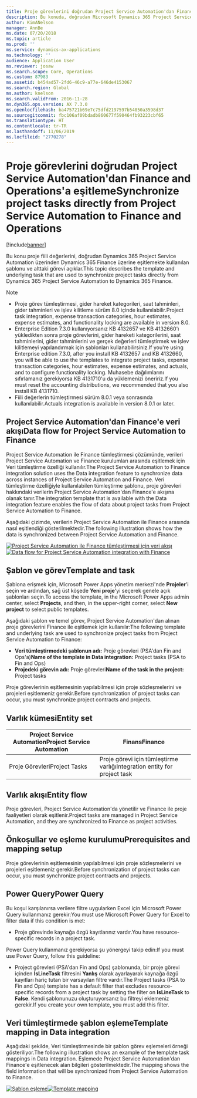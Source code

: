 ```yaml
---
title: Proje görevlerini doğrudan Project Service Automation'dan Finance and Operations'a eşitleme
description: Bu konuda, doğrudan Microsoft Dynamics 365 Project Service Automation'dan alınan proje görevlerini Dynamics 365 Finance ile eşitlemek için kullanılan şablon ve temel görevler açıklanmaktadır.
author: KimANelson
manager: AnnBe
ms.date: 07/20/2018
ms.topic: article
ms.prod: ''
ms.service: dynamics-ax-applications
ms.technology: ''
audience: Application User
ms.reviewer: josaw
ms.search.scope: Core, Operations
ms.custom: 87983
ms.assetid: b454ad57-2fd6-46c9-a77e-646de4153067
ms.search.region: Global
ms.author: knelson
ms.search.validFrom: 2016-11-28
ms.dyn365.ops.version: AX 7.3.0
ms.openlocfilehash: ba475721b69e7c75dfd2197597b54050a3598d37
ms.sourcegitcommit: fbc106af09bdadb860677f590464fb93223cbf65
ms.translationtype: HT
ms.contentlocale: tr-TR
ms.lasthandoff: 11/06/2019
ms.locfileid: "2770278"
---
```

# <a name="synchronize-project-tasks-directly-from-project-service-automation-to-finance-and-operations"></a><span data-ttu-id="9c2af-103">Proje görevlerini doğrudan Project Service Automation'dan Finance and Operations'a eşitleme</span><span class="sxs-lookup"><span data-stu-id="9c2af-103">Synchronize project tasks directly from Project Service Automation to Finance and Operations</span></span>

[!include[banner](../includes/banner.md)]

<span data-ttu-id="9c2af-104">Bu konu proje fiili değerlerini, doğrudan Dynamics 365 Project Service Automation üzerinden Dynamics 365 Finance üzerine eşitlemekte kullanılan şablonu ve alttaki görevi açıklar.</span><span class="sxs-lookup"><span data-stu-id="9c2af-104">This topic describes the template and underlying task that are used to synchronize project tasks directly from Dynamics 365 Project Service Automation to Dynamics 365 Finance.</span></span>

> [!NOTE]
> - <span data-ttu-id="9c2af-105">Proje görev tümleştirmesi, gider hareket kategorileri, saat tahminleri, gider tahminleri ve işlev kilitleme sürüm 8.0 içinde kullanılabilir.</span><span class="sxs-lookup"><span data-stu-id="9c2af-105">Project task integration, expense transaction categories, hour estimates, expense estimates, and functionality locking are available in version 8.0.</span></span>
> - <span data-ttu-id="9c2af-106">Enterprise Edition 7.3.0 kullanıyorsanız KB 4132657 ve KB 4132660'ı yükledikten sonra proje görevlerini, gider hareketi kategorilerini, saat tahminlerini, gider tahminlerini ve gerçek değerleri tümleştirmek ve işlev kilitlemeyi yapılandırmak için şablonları kullanabilirsiniz.</span><span class="sxs-lookup"><span data-stu-id="9c2af-106">If you're using Enterprise edition 7.3.0, after you install KB 4132657 and KB 4132660, you will be able to use the templates to integrate project tasks, expense transaction categories, hour estimates, expense estimates, and actuals, and to configure functionality locking.</span></span> <span data-ttu-id="9c2af-107">Muhasebe dağılımlarını sıfırlamanız gerekiyorsa KB 4131710'u da yüklemenizi öneririz.</span><span class="sxs-lookup"><span data-stu-id="9c2af-107">If you must reset the accounting distributions, we recommended that you also install KB 4131710.</span></span>
> - <span data-ttu-id="9c2af-108">Fiili değerlerin tümleştirmesi sürüm 8.0.1 veya sonrasında kullanılabilir.</span><span class="sxs-lookup"><span data-stu-id="9c2af-108">Actuals integration is available in version 8.0.1 or later.</span></span>

## <a name="data-flow-for-project-service-automation-to-finance"></a><span data-ttu-id="9c2af-109">Project Service Automation'dan Finance'e veri akışı</span><span class="sxs-lookup"><span data-stu-id="9c2af-109">Data flow for Project Service Automation to Finance</span></span>

<span data-ttu-id="9c2af-110">Project Service Automation ile Finance tümleştirmesi çözümünde, verileri Project Service Automation ve Finance kurulumları arasında eşitlemek için Veri tümleştirme özelliği kullanılır.</span><span class="sxs-lookup"><span data-stu-id="9c2af-110">The Project Service Automation to Finance integration solution uses the Data integration feature to synchronize data across instances of Project Service Automation and Finance.</span></span> <span data-ttu-id="9c2af-111">Veri tümleştirme özelliğiyle kullanılabilen tümleştirme şablonu, proje görevleri hakkındaki verilerin Project Service Automation'dan Finance'e akışına olanak tanır.</span><span class="sxs-lookup"><span data-stu-id="9c2af-111">The integration template that is available with the Data integration feature enables the flow of data about project tasks from Project Service Automation to Finance.</span></span>

<span data-ttu-id="9c2af-112">Aşağıdaki çizimde, verilerin Project Service Automation ile Finance arasında nasıl eşitlendiği gösterilmektedir.</span><span class="sxs-lookup"><span data-stu-id="9c2af-112">The following illustration shows how the data is synchronized between Project Service Automation and Finance.</span></span>

<span data-ttu-id="9c2af-113">[![Project Service Automation ile Finance tümleştirmesi için veri akışı](./media/ProjectTasksFlow.png)](./media/ProjectTasksFlow.png)</span><span class="sxs-lookup"><span data-stu-id="9c2af-113">[![Data flow for Project Service Automation integration with Finance](./media/ProjectTasksFlow.png)](./media/ProjectTasksFlow.png)</span></span>

## <a name="template-and-task"></a><span data-ttu-id="9c2af-114">Şablon ve görev</span><span class="sxs-lookup"><span data-stu-id="9c2af-114">Template and task</span></span>

<span data-ttu-id="9c2af-115">Şablona erişmek için, Microsoft Power Apps yönetim merkezi'nde **Projeler**'i seçin ve ardından, sağ üst köşede **Yeni proje**'yi seçerek genele açık şablonları seçin.</span><span class="sxs-lookup"><span data-stu-id="9c2af-115">To access the template, in the Microsoft Power Apps admin center, select **Projects**, and then, in the upper-right corner, select **New project** to select public templates.</span></span>

<span data-ttu-id="9c2af-116">Aşağıdaki şablon ve temel görev, Project Service Automation'dan alınan proje görevlerini Finance ile eşitlemek için kullanılır:</span><span class="sxs-lookup"><span data-stu-id="9c2af-116">The following template and underlying task are used to synchronize project tasks from Project Service Automation to Finance:</span></span>

- <span data-ttu-id="9c2af-117">**Veri tümleştirmedeki şablonun adı:** Proje görevleri (PSA'dan Fin and Ops'a)</span><span class="sxs-lookup"><span data-stu-id="9c2af-117">**Name of the template in Data integration:** Project tasks (PSA to Fin and Ops)</span></span>
- <span data-ttu-id="9c2af-118">**Projedeki görevin adı:** Proje görevleri</span><span class="sxs-lookup"><span data-stu-id="9c2af-118">**Name of the task in the project:** Project tasks</span></span>

<span data-ttu-id="9c2af-119">Proje görevlerinin eşitlemesinin yapılabilmesi için proje sözleşmelerini ve projeleri eşitlemeniz gerekir.</span><span class="sxs-lookup"><span data-stu-id="9c2af-119">Before synchronization of project tasks can occur, you must synchronize project contracts and projects.</span></span>

## <a name="entity-set"></a><span data-ttu-id="9c2af-120">Varlık kümesi</span><span class="sxs-lookup"><span data-stu-id="9c2af-120">Entity set</span></span>

| <span data-ttu-id="9c2af-121">Project Service Automation</span><span class="sxs-lookup"><span data-stu-id="9c2af-121">Project Service Automation</span></span> | <span data-ttu-id="9c2af-122">Finans</span><span class="sxs-lookup"><span data-stu-id="9c2af-122">Finance</span></span>                             |
|----------------------------|-------------------------------------|
| <span data-ttu-id="9c2af-123">Proje Görevleri</span><span class="sxs-lookup"><span data-stu-id="9c2af-123">Project Tasks</span></span>              | <span data-ttu-id="9c2af-124">Proje görevi için tümleştirme varlığı</span><span class="sxs-lookup"><span data-stu-id="9c2af-124">Integration entity for project task</span></span> |

## <a name="entity-flow"></a><span data-ttu-id="9c2af-125">Varlık akışı</span><span class="sxs-lookup"><span data-stu-id="9c2af-125">Entity flow</span></span>

<span data-ttu-id="9c2af-126">Proje görevleri, Project Service Automation'da yönetilir ve Finance ile proje faaliyetleri olarak eşitlenir.</span><span class="sxs-lookup"><span data-stu-id="9c2af-126">Project tasks are managed in Project Service Automation, and they are synchronized to Finance as project activities.</span></span>

## <a name="prerequisites-and-mapping-setup"></a><span data-ttu-id="9c2af-127">Önkoşullar ve eşleme kurulumu</span><span class="sxs-lookup"><span data-stu-id="9c2af-127">Prerequisites and mapping setup</span></span>

<span data-ttu-id="9c2af-128">Proje görevlerinin eşitlemesinin yapılabilmesi için proje sözleşmelerini ve projeleri eşitlemeniz gerekir.</span><span class="sxs-lookup"><span data-stu-id="9c2af-128">Before synchronization of project tasks can occur, you must synchronize project contracts and projects.</span></span>

## <a name="power-query"></a><span data-ttu-id="9c2af-129">Power Query</span><span class="sxs-lookup"><span data-stu-id="9c2af-129">Power Query</span></span>

<span data-ttu-id="9c2af-130">Bu koşul karşılanırsa verilere filtre uygularken Excel için Microsoft Power Query kullanmanız gerekir:</span><span class="sxs-lookup"><span data-stu-id="9c2af-130">You must use Microsoft Power Query for Excel to filter data if this condition is met:</span></span>

- <span data-ttu-id="9c2af-131">Proje görevinde kaynağa özgü kayıtlarınız vardır.</span><span class="sxs-lookup"><span data-stu-id="9c2af-131">You have resource-specific records in a project task.</span></span>

<span data-ttu-id="9c2af-132">Power Query kullanmanız gerekiyorsa şu yönergeyi takip edin:</span><span class="sxs-lookup"><span data-stu-id="9c2af-132">If you must use Power Query, follow this guideline:</span></span>

- <span data-ttu-id="9c2af-133">Project görevleri (PSA'dan Fin and Ops) şablonunda, bir proje görevi içinden **IsLineTask** filtresini **Yanlış** olarak ayarlayarak kaynağa özgü kayıtları hariç tutan bir varsayılan filtre vardır.</span><span class="sxs-lookup"><span data-stu-id="9c2af-133">The Project tasks (PSA to Fin and Ops) template has a default filter that excludes resource-specific records from a project task by setting the filter on **IsLineTask** to **False**.</span></span> <span data-ttu-id="9c2af-134">Kendi şablonunuzu oluşturuyorsanız bu filtreyi eklemeniz gerekir.</span><span class="sxs-lookup"><span data-stu-id="9c2af-134">If you create your own template, you must add this filter.</span></span>

## <a name="template-mapping-in-data-integration"></a><span data-ttu-id="9c2af-135">Veri tümleştirmede şablon eşleme</span><span class="sxs-lookup"><span data-stu-id="9c2af-135">Template mapping in Data integration</span></span>

<span data-ttu-id="9c2af-136">Aşağıdaki şekilde, Veri tümleştirmesinde bir şablon görev eşlemeleri örneği gösteriliyor.</span><span class="sxs-lookup"><span data-stu-id="9c2af-136">The following illustration shows an example of the template task mappings in Data integration.</span></span> <span data-ttu-id="9c2af-137">Eşlemede Project Service Automation'dan Finance'e eşitlenecek alan bilgileri gösterilmektedir.</span><span class="sxs-lookup"><span data-stu-id="9c2af-137">The mapping shows the field information that will be synchronized from Project Service Automation to Finance.</span></span>

<span data-ttu-id="9c2af-138">[![Şablon eşleme](./media/ProjectTasksMapping.png)](./media/ProjectTasksMapping.png)</span><span class="sxs-lookup"><span data-stu-id="9c2af-138">[![Template mapping](./media/ProjectTasksMapping.png)](./media/ProjectTasksMapping.png)</span></span>

